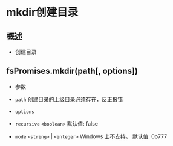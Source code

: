 # mkdir创建目录

## 概述

+ 创建目录

## fsPromises.mkdir(path[, options])

+ 参数

+ `path` 创建目录的上级目录必须存在，反正报错

+ `options`

+ `recursive` `<boolean>` 默认值: false

+ `mode` `<string>` | `<integer>` Windows 上不支持。 默认值: 0o777
